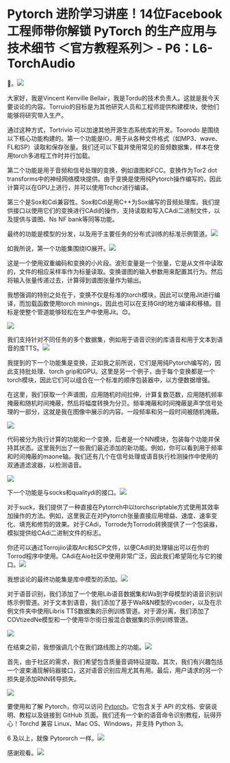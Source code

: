 # Pytorch 进阶学习讲座！14位Facebook工程师带你解锁 PyTorch 的生产应用与技术细节 ＜官方教程系列＞ - P6：L6- TorchAudio 

🎼。![](img/d47b4dd266be755b011d1bea67152b4b_1.png)

大家好，我是Vincent Kenville Bellair，我是Tordu的技术负责人。这就是我今天要谈论的内容。Torruio的目标是为其他研究人员和工程师提供构建模块，使他们能够将研究带入生产。

通过这种方式，Tortrivio 可以加速其他开源生态系统库的开发。Toorodo 是围绕以下核心功能构建的。第一个功能是IO，用于从各种文件格式（如MP3、wave、FL和SP）读取和保存张量。我们还可以下载并使用常见的音频数据集，样本在使用torch多进程工作时并行加载。

第二个功能是用于音频和信号处理的变换，例如谱图和FCC。变换作为Tor2 dot transforms中的神经网络模块提供。由于变换是使用纯Pytorch操作编写的，因此计算可以在GPU上进行，并可以使用Trchcr进行编译。

第三个是Sox和Cdi兼容性。Sox和Cdi是用C++为Sox编写的音频处理库。我们提供接口以使用它们的变换进行CAdi的操作，支持读取和写入CAdi二进制文件，以及提供与谱图、Ns NF bank等同等功能。

最终的功能是模型的分发，以及用于主要任务的分布式训练的标准示例管道。![](img/d47b4dd266be755b011d1bea67152b4b_3.png)

如我所说，第一个功能集围绕IO展开。![](img/d47b4dd266be755b011d1bea67152b4b_5.png)

这是一个使用双重编码和变换的小片段。波形变量是一个张量，它是从文件中读取的，文件的相应采样率作为标量读取。变换谱图的输入参数用来配置其行为。然后将输入张量传递过去，计算得到谱图张量作为输出。

我想强调的特别之处在于，变换不仅是标准的torch模块，因此可以使用Jit进行编译，而加载函数使用torch minings，因此也可以在支持Git的地方编译和移植。目标是使整个管道能够轻松在生产中使用Jit。😊。

![](img/d47b4dd266be755b011d1bea67152b4b_7.png)

我们支持针对不同任务的多个数据集，例如用于语音识别的库语音和用于文本到语音的库TTS。![](img/d47b4dd266be755b011d1bea67152b4b_9.png)

我提到的下一个功能集是变换，正如我之前所说，它们是用纯Pytorch编写的，因此支持批处理、torch grip和GPU。这里是另一个例子，由于每个变换都是一个torch模块，因此它们可以组合在一个标准的顺序包装器中，以方便数据增强。

在这里，我们获取一个声谱图，应用随机时间拉伸，计算复数范数，应用随机频率掩蔽和随机时间掩蔽，然后将幅度转换为分贝。频率掩蔽和时间掩蔽是声学信号处理的一部分，这就是我在图像中展示的内容。一段频率和另一段时间被随机掩蔽。

![](img/d47b4dd266be755b011d1bea67152b4b_11.png)

代码被分为执行计算的功能和一个变换，后者是一个NN模块，包装每个功能并保持其状态。这里我列出了一些我们最近添加的新功能。例如，你可以看到用于频率和时间掩蔽的maone轴。我们还有几个在信号处理或语音执行检测操作中使用的双通道滤波器，以检测语音。

![](img/d47b4dd266be755b011d1bea67152b4b_13.png)

下一个功能是与socks和qualitydi的接口。![](img/d47b4dd266be755b011d1bea67152b4b_15.png)

对于suck，我们提供了一种直接在Pytorrch中以torchscriptable方式使用其效率加操作的方法。例如，这里我正在对Pytorrch张量直接应用增益、速度、速率变化、填充和修剪的效果。对于CAdi，Torrode为Torrodo转换提供了一个包装器，模拟提供给CAdi二进制文件的标志。

你还可以通过Torrojiio读取Arc和SCP文件，以便CAdi的处理输出可以在你的Torrod程序中使用。CAdi在Aio社区中使用非常广泛，因此我们希望简化与它的接口。![](img/d47b4dd266be755b011d1bea67152b4b_17.png)

我想谈论的最终功能集是库中模型的添加。![](img/d47b4dd266be755b011d1bea67152b4b_19.png)

对于语音识别，我们添加了一个使用Lib语音数据集和Wa到字母模型的语音识别训练示例管道。对于文本到语音，我们添加了基于WaR&N模型的vcoder，以及在示例文件夹中使用Libris TTS数据集的示例训练管道。对于源分离，我们添加了COVtizedNe模型和一个使用华尔街日报混合数据集的示例训练管道。

![](img/d47b4dd266be755b011d1bea67152b4b_21.png)

在结束之前，我想强调几个在我们路线图上的功能。![](img/d47b4dd266be755b011d1bea67152b4b_23.png)

首先，由于社区的需求，我们希望包含质量音调特征提取。其次，我们有兴趣包括一个波束涌现解码器接口，这对语音识别应用尤其有用。最后，用户请求的另一个损失是添加RNN转导损失。

![](img/d47b4dd266be755b011d1bea67152b4b_25.png)

要使用和了解 Pytorch，你可以访问 [Pytorch](https://pytorch.org/udio)。它包含关于 API 的文档、安装说明、教程以及链接到 GitHub 页面。我们还有一个新的语音命令识别教程，玩得开心！Torchd 兼容 Linux、Mac OS、Windows，并支持 Python 3。

6 及以上，就像 Pytororch 一样。![](img/d47b4dd266be755b011d1bea67152b4b_27.png)

感谢观看。![](img/d47b4dd266be755b011d1bea67152b4b_29.png)
